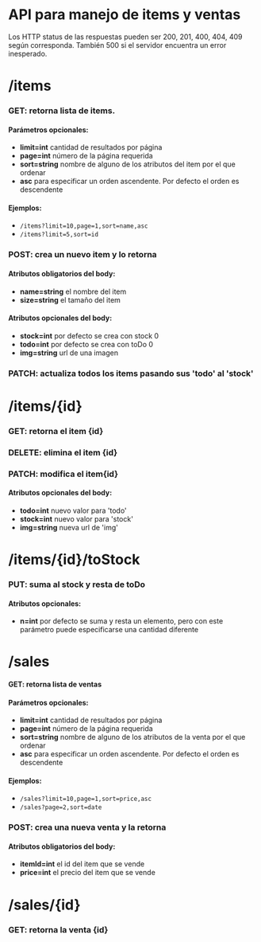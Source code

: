 # API para manejo de items y ventas
Los HTTP status de las respuestas pueden ser 200, 201, 400, 404, 409 según corresponda. También 500 si el servidor encuentra un error inesperado.


# /items
### GET: retorna lista de items. 
#### Parámetros opcionales: 
- **limit=int** cantidad de resultados por página
- **page=int** número de la página requerida
- **sort=string** nombre de alguno de los atributos del item por el que ordenar
- **asc** para especificar un orden ascendente. Por defecto el orden es descendente
#### Ejemplos:
- `/items?limit=10,page=1,sort=name,asc`
- `/items?limit=5,sort=id`
### POST: crea un nuevo item y lo retorna
#### Atributos obligatorios del body:
- **name=string** el nombre del item
- **size=string** el tamaño del item
#### Atributos opcionales del body:
- **stock=int** por defecto se crea con stock 0
- **todo=int** por defecto se crea con toDo 0
- **img=string** url de una imagen
### PATCH: actualiza todos los items pasando sus 'todo' al 'stock'

# /items/{id}
### GET: retorna el item {id}
### DELETE: elimina el item {id}
### PATCH: modifica el item{id}
#### Atributos opcionales del body:
- **todo=int** nuevo valor para 'todo'
- **stock=int** nuevo valor para 'stock'
- **img=string** nueva url de 'img'

# /items/{id}/toStock
### PUT: suma al stock y resta de toDo
#### Atributos opcionales:
- **n=int** por defecto se suma y resta un elemento, pero con este parámetro puede especificarse una cantidad diferente

# /sales
#### GET: retorna lista de ventas
#### Parámetros opcionales: 
- **limit=int** cantidad de resultados por página
- **page=int** número de la página requerida
- **sort=string** nombre de alguno de los atributos de la venta por el que ordenar
- **asc** para especificar un orden ascendente. Por defecto el orden es descendente
#### Ejemplos:
- `/sales?limit=10,page=1,sort=price,asc`
- `/sales?page=2,sort=date`
### POST: crea una nueva venta y la retorna
#### Atributos obligatorios del body:
- **itemId=int** el id del item que se vende
- **price=int** el precio del item que se vende

# /sales/{id}
### GET: retorna la venta {id}
